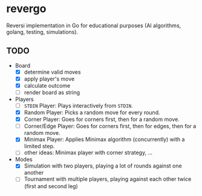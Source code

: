 # revergo

Reversi implementation in Go for educational purposes (AI algorithms, golang, testing, simulations).

## TODO

- Board
    - [x] determine valid moves
    - [x] apply player's move
    - [x] calculate outcome
    - [ ] render board as string
- Players
    - [ ] `STDIN` Player: Plays interactively from `STDIN`.
    - [x] Random Player: Picks a random move for every round.
    - [x] Corner Player: Goes for corners first, then for a random move.
    - [ ] Corner/Edge Player: Goes for corners first, then for edges, then for a random move.
    - [x] Minimax Player: Applies Minimax algorithm (concurrently) with a limited step.
    - [ ] other ideas: Minimax player with corner strategy, …
- Modes
    - [x] Simulation with two players, playing a lot of rounds against one another
    - [ ] Tournament with multiple players, playing against each other twice (first and second leg)

